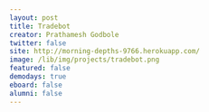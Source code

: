 ```yaml
---
layout: post
title: Tradebot
creator: Prathamesh Godbole
twitter: false
site: http://morning-depths-9766.herokuapp.com/
image: /lib/img/projects/tradebot.png
featured: false
demodays: true
eboard: false
alumni: false
---
```

